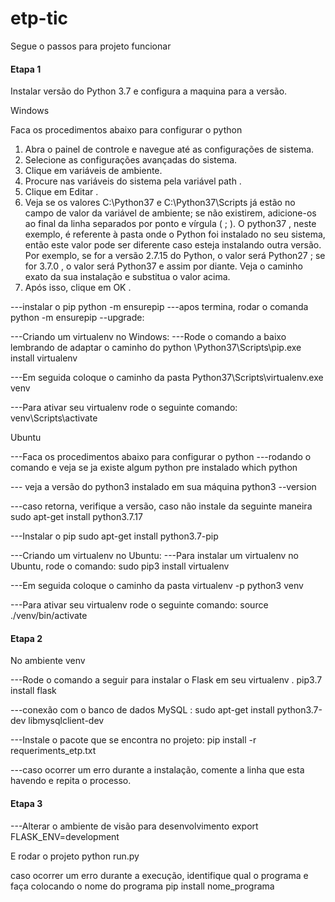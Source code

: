 # etp-tic

Segue o passos para projeto funcionar 

#### Etapa 1

Instalar versão do Python 3.7 e configura a maquina para a versão.

Windows

Faca os procedimentos abaixo para configurar o python 
1. Abra o painel de controle e navegue até as configurações de sistema.
2. Selecione as configurações avançadas do sistema.
3. Clique em variáveis de ambiente.
4. Procure nas variáveis do sistema pela variável path .
5. Clique em Editar .
6. Veja se os valores C:\Python37 e C:\Python37\Scripts já estão no campo de valor da variável de ambiente; se não existirem, adicione-os ao final da linha separados por ponto e vírgula ( ; ). O python37 , neste exemplo, é referente à pasta onde o Python foi instalado no seu sistema, então este valor pode ser diferente caso esteja instalando outra versão.
Por exemplo, se for a versão 2.7.15 do Python, o valor será Python27 ; se for 3.7.0 , o valor será Python37 e assim por diante. Veja o caminho exato da sua instalação e substitua o valor acima.
7. Após isso, clique em OK .

---instalar o pip
python -m ensurepip
---apos termina, rodar o comanda 
python -m ensurepip --upgrade:

---Criando um virtualenv no Windows:
---Rode o comando a baixo lembrando de adaptar o caminho do python
\Python37\Scripts\pip.exe install virtualenv

---Em seguida coloque o caminho da pasta 
Python37\Scripts\virtualenv.exe venv

---Para ativar seu virtualenv rode o seguinte comando:
venv\Scripts\activate

Ubuntu

---Faca os procedimentos abaixo para configurar o python 
---rodando o comando e veja se ja existe algum python pre instalado 
which python

--- veja a versão do python3 instalado em sua máquina
python3 --version

---caso retorna, verifique a versão, caso não instale da seguinte maneira
sudo apt-get install python3.7.17

---Instalar o pip 
sudo apt-get install python3.7-pip

---Criando um virtualenv no Ubuntu:
---Para instalar um virtualenv no Ubuntu, rode o comando:
sudo pip3 install virtualenv

---Em seguida coloque o caminho da pasta
virtualenv -p python3 venv

---Para ativar seu virtualenv rode o seguinte comando:
source ./venv/bin/activate

#### Etapa 2 

No ambiente venv

---Rode o comando a seguir para instalar o Flask em seu virtualenv .
pip3.7 install flask

---conexão com o banco de dados MySQL :
sudo apt-get install python3.7-dev libmysqlclient-dev

---Instale o pacote que se encontra no projeto:
pip install -r requeriments_etp.txt

---caso ocorrer um erro durante a instalação, comente a linha que esta havendo e repita o processo.


#### Etapa 3
---Alterar o ambiente de visão para desenvolvimento 
export FLASK_ENV=development

E rodar o projeto 
python run.py

caso ocorrer um erro durante a execução, identifique qual o programa e faça colocando o nome do programa
pip install nome_programa 

